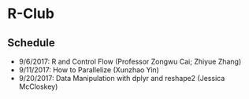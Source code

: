 # R-Club

## Schedule 

* 9/6/2017: R and Control Flow (Professor Zongwu Cai; Zhiyue Zhang)
* 9/11/2017: How to Parallelize (Xunzhao Yin)
* 9/20/2017: Data Manipulation with dplyr and reshape2 (Jessica McCloskey) 
